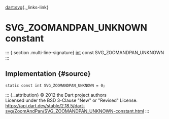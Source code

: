 [dart:svg](../../dart-svg/dart-svg-library){._links-link}

SVG\_ZOOMANDPAN\_UNKNOWN constant
=================================

::: {.section .multi-line-signature}
[int](../../dart-core/int-class) const SVG\_ZOOMANDPAN\_UNKNOWN
:::

Implementation {#source}
--------------

``` {.language-dart data-language="dart"}
static const int SVG_ZOOMANDPAN_UNKNOWN = 0;
```

::: {._attribution}
© 2012 the Dart project authors\
Licensed under the BSD 3-Clause \"New\" or \"Revised\" License.\
<https://api.dart.dev/stable/2.18.5/dart-svg/ZoomAndPan/SVG_ZOOMANDPAN_UNKNOWN-constant.html>
:::
